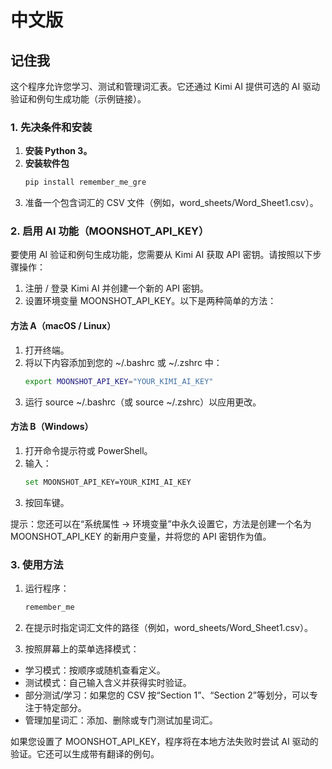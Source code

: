 # 中文版

## 记住我

这个程序允许您学习、测试和管理词汇表。它还通过 Kimi AI 提供可选的 AI 驱动验证和例句生成功能（示例链接）。

### 1. 先决条件和安装

1. **安装 Python 3。**  
2. **安装软件包**
    ```bash
    pip install remember_me_gre
    ```
3. 准备一个包含词汇的 CSV 文件（例如，word_sheets/Word_Sheet1.csv）。

### 2. 启用 AI 功能（MOONSHOT_API_KEY）
要使用 AI 验证和例句生成功能，您需要从 Kimi AI 获取 API 密钥。请按照以下步骤操作：

1. 注册 / 登录 Kimi AI 并创建一个新的 API 密钥。
2. 设置环境变量 MOONSHOT_API_KEY。以下是两种简单的方法：

#### 方法 A（macOS / Linux）
1. 打开终端。
2. 将以下内容添加到您的 ~/.bashrc 或 ~/.zshrc 中：
     ```bash
     export MOONSHOT_API_KEY="YOUR_KIMI_AI_KEY"
     ```
3. 运行 source ~/.bashrc（或 source ~/.zshrc）以应用更改。

#### 方法 B（Windows）
1. 打开命令提示符或 PowerShell。
2. 输入：
     ```bash
     set MOONSHOT_API_KEY=YOUR_KIMI_AI_KEY
     ```
3. 按回车键。

提示：您还可以在“系统属性 → 环境变量”中永久设置它，方法是创建一个名为 MOONSHOT_API_KEY 的新用户变量，并将您的 API 密钥作为值。

### 3. 使用方法
1. 运行程序：
     ```bash
     remember_me
     ```

2. 在提示时指定词汇文件的路径（例如，word_sheets/Word_Sheet1.csv）。

3. 按照屏幕上的菜单选择模式：
- 学习模式：按顺序或随机查看定义。
- 测试模式：自己输入含义并获得实时验证。
- 部分测试/学习：如果您的 CSV 按“Section 1”、“Section 2”等划分，可以专注于特定部分。
- 管理加星词汇：添加、删除或专门测试加星词汇。

如果您设置了 MOONSHOT_API_KEY，程序将在本地方法失败时尝试 AI 驱动的验证。它还可以生成带有翻译的例句。
